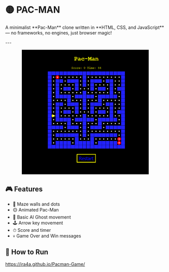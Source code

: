 <h1>🟡 PAC-MAN</h1>

<p>A minimalist **Pac-Man** clone written in **HTML, CSS, and JavaScript** — no frameworks, no engines, just browser magic!</p>
---

<p align="center"> <img src="./pacman.png" alt="Pac-Man Preview" width="400"/> </p>

## 🎮 Features

- 🧱 Maze walls and dots
- 🟡 Animated Pac-Man
- 👻 Basic AI Ghost movement
- 🕹 Arrow key movement
- ⏱ Score and timer
- 💀 Game Over and Win messages

## 🚀 How to Run
https://ira4a.github.io/Pacman-Game/
